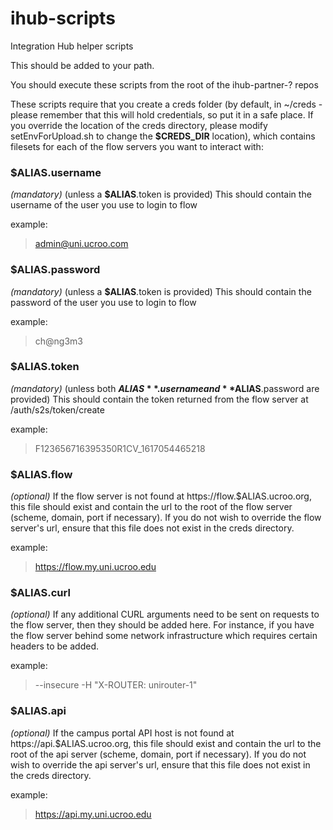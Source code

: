 # ihub-scripts
Integration Hub helper scripts

This should be added to your path.

You should execute these scripts from the root of the ihub-partner-? repos

These scripts require that you create a creds folder (by default, in ~/creds - please remember that this will hold credentials, so put it in a safe place.  If you override the location of the creds directory, please modify setEnvForUpload.sh to change the **$CREDS_DIR** location), which contains filesets for each of the flow servers you want to interact with:

### **$ALIAS**.username
*(mandatory)* (unless a **$ALIAS**.token is provided)
This should contain the username of the user you use to login to flow

example:
> admin@uni.ucroo.com
	
### **$ALIAS**.password
*(mandatory)* (unless a **$ALIAS**.token is provided)
This should contain the password of the user you use to login to flow

example:
> ch@ng3m3

### **$ALIAS**.token
*(mandatory)* (unless both **$ALIAS**.username and **$ALIAS**.password are provided)
This should contain the token returned from the flow server at /auth/s2s/token/create

example:
> F123656716395350R1CV_1617054465218

### **$ALIAS**.flow
*(optional)*
If the flow server is not found at https://flow.$ALIAS.ucroo.org, this file should exist and contain the url to the root of the flow server (scheme, domain, port if necessary).  If you do not wish to override the flow server's url, ensure that this file does not exist in the creds directory.

example:
> https://flow.my.uni.ucroo.edu

### **$ALIAS**.curl
*(optional)*
If any additional CURL arguments need to be sent on requests to the flow server, then they should be added here.  For instance, if you have the flow server behind some network infrastructure which requires certain headers to be added.

example:
> --insecure -H "X-ROUTER: unirouter-1"

### **$ALIAS**.api
*(optional)*
If the campus portal API host is not found at https://api.$ALIAS.ucroo.org, this file should exist and contain the url to the root of the api server (scheme, domain, port if necessary).  If you do not wish to override the api server's url, ensure that this file does not exist in the creds directory.

example:
> https://api.my.uni.ucroo.edu

